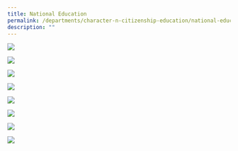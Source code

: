 ```yaml
---
title: National Education
permalink: /departments/character-n-citizenship-education/national-education/
description: ""
---
```

![](/images/national%20education-1.jpg)

![](/images/national%20education-2.jpg)

![](/images/national%20education-3.jpg)

![](/images/national%20education-4.jpg)

![](/images/national%20education-5.jpg)

![](/images/national%20education-6.jpg)

![](/images/national%20education-7.jpg)

![](/images/national%20education-8.jpg)